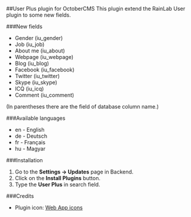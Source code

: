 ##User Plus plugin for OctoberCMS
This plugin extend the RainLab User plugin to some new fields.

###New fields
* Gender (iu_gender)
* Job (iu_job)
* About me (iu_about)
* Webpage (iu_webpage)
* Blog (iu_blog)
* Facebook (iu_facebook)
* Twitter (iu_twitter)
* Skype (iu_skype)
* ICQ (iu_icq)
* Comment (iu_comment)

(In parentheses there are the field of database column name.)

###Available languages
* en - English
* de - Deutsch
* fr - Français
* hu - Magyar

###Installation
1. Go to the __Settings -> Updates__ page in Backend.
1. Click on the __Install Plugins__ button.
1. Type the __User Plus__ in search field.

###Credits
* Plugin icon: [Web App icons](http://icons8.com/web-app/new-icons/all)
